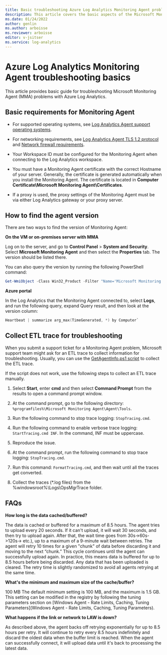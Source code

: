```yaml
---
title: Basic troubleshooting Azure Log Analytics Monitoring Agent problems
description: This article covers the basic aspects of the Microsoft Monitoring Agent (MMA) from Azure Log Analytics.
ms.date: 01/24/2022
author: genlin
ms.author: arboisse
ms.reviewer: arboisse
editor: v-jsitser
ms.service: log-analytics
---
```


# Azure Log Analytics Monitoring Agent troubleshooting basics

This article provides basic guide for troubleshooting Microsoft Monitoring Agent (MMA) problems with Azure Log Analytics.

## Basic requirements for Monitoring Agent

- For supported operating systems, see [Log Analytics Agent support operating systems](/azure/azure-monitor/platform/log-analytics-agent#supported-windows-operating-systems).

- For networking requirements, see [Log Analytics Agent TLS 1.2 protocol](/azure/azure-monitor/platform/log-analytics-agent#tls-12-protocol) and [Network firewall requirements](/azure/azure-monitor/platform/log-analytics-agent#network-firewall-requirements).

- Your Workspace ID must be configured for the Monitoring Agent when connecting to the Log Analytics workspace.

- You must have a Monitoring Agent certificate with the correct Hostname of your server. Generally, the certificate is generated automatically when you install the Monitoring Agent. The certificate is located in **Computer Certificate\Microsoft Monitoring Agent\Certificates**.

- If a proxy is used, the proxy settings of the Monitoring Agent must be via either Log Analytics gateway or your proxy server.

## How to find the agent version

There are two ways to find the version of Monitoring Agent:

**On the VM or on-premises server with MMA**

Log on to the server, and go to **Control Panel** > **System and Security**. Select **Microsoft Monitoring Agent** and then select the **Properties** tab. The version should be listed there. 

You can also query the version by running the following PowerShell command:

  ```PowerShell
  Get-WmiObject -Class Win32_Product -Filter "Name='Microsoft Monitoring Agent'" -ComputerName.
  ```

**Azure portal**

In the Log Analytics that the Monitoring Agent connected to, select **Logs**, and run the following query, expand Query result,  and then look at the version column:
 ```PowerShell
Heartbeat | summarize arg_max(TimeGenerated, *) by Computer`
```
## Collect ETL trace for troubleshooting

When you submit a support ticket for a Monitoring Agent problem, Microsoft support team might ask for an ETL trace to collect information for troubleshooting. Usually, you can use the [GetAgentInfo.ps1 script](/azure/azure-monitor/agents/agent-windows-troubleshoot) to collect the ETL trace.

If the script does not work, use the following steps to collect an ETL trace manually.

1. Select **Start**, enter **cmd** and then select **Command Prompt** from the results to open a command prompt window.

1. At the command prompt, go to the following directory: `%programfiles%\Microsoft Monitoring Agent\Agent\Tools`.

1. Run the following command to stop trace logging: `StopTracing.cmd`.

1. Run the following command to enable verbose trace logging: `StartTracing.cmd INF`. In the command, INF must be uppercase.

1. Reproduce the issue.

1. At the command prompt, run the following command to stop trace logging: `StopTracing.cmd`.

1. Run this command: `FormatTracing.cmd`, and then wait until all the traces get converted.

1. Collect the traces (*.log files) from the %windowsroot%\Logs\OpsMgrTrace folder.

## FAQs

**How long is the data cached/buffered?**

The data is cached or buffered for a maximum of 8.5 hours. The agent tries to upload every 20 seconds. If it can't upload, it will wait 30 seconds, and then try to upload again. After that, the wait time goes from 30s->60s->120s-> etc.), up to a maximum of a 9-minute wait between retries. The agent will retry 10 times for a given "chunk" of data before discarding it and moving to the next “chunk.” This cycle continues until the agent can successfully upload again. In practice, this means data is buffered for up to 8.5 hours before being discarded. Any data that has been uploaded is cleared. The retry time is slightly randomized to avoid all agents retrying at the same time.

**What's the minimum and maximum size of the cache/buffer?**

100 MB The default minimum setting is 100 MB, and the maximum is 1.5 GB. This setting can be modified in the registry by following the tuning parameters section on [Windows Agent - Rate Limits, Caching, Tuning Parameters](Windows Agent - Rate Limits, Caching, Tuning Parameters).

**What happens if the link or network to LAW is down?**

As described above, the agent backs off retrying exponentially for up to 8.5 hours per retry. It will continue to retry every 8.5 hours indefinitely and discard the oldest data when the buffer limit is reached. When the agent can successfully connect, it will upload data until it's back to processing the latest data.

